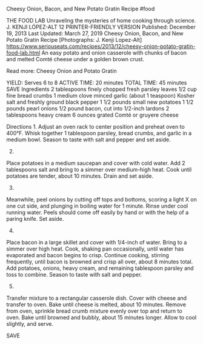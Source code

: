 Cheesy Onion, Bacon, and New Potato Gratin Recipe
#food 

THE FOOD LAB Unraveling the mysteries of home cooking through science.
J. KENJI LÓPEZ-ALT
12     PRINTER-FRIENDLY VERSION
Published: December 19, 2013 Last Updated: March 27, 2019
Cheesy Onion, Bacon, and New Potato Gratin Recipe
[Photographs: J. Kenji Lopez-Alt]
https://www.seriouseats.com/recipes/2013/12/cheesy-onion-potato-gratin-food-lab.html
An easy potato and onion casserole with chunks of bacon and melted Comté cheese under a golden brown crust.

Read more: Cheesy Onion and Potato Gratin

YIELD:
Serves 6 to 8
ACTIVE TIME:
20 minutes
TOTAL TIME:
45 minutes
 SAVE
Ingredients
2 tablespoons finely chopped fresh parsley leaves
1/2 cup fine bread crumbs
1 medium clove minced garlic (about 1 teaspoon)
Kosher salt and freshly ground black pepper
1 1/2 pounds small new potatoes
1 1/2 pounds pearl onions
1/2 pound bacon, cut into 1/2-inch lardons
2 tablespoons heavy cream
6 ounces grated Comté or gruyere cheese

Directions
1.
Adjust an oven rack to center position and preheat oven to 400°F. Whisk together 1 tablespoon parsley, bread crumbs, and garlic in a medium bowl. Season to taste with salt and pepper and set aside.

2.
Place potatoes in a medium saucepan and cover with cold water. Add 2 tablespoons salt and bring to a simmer over medium-high heat. Cook until potatoes are tender, about 10 minutes. Drain and set aside.

3.
Meanwhile, peel onions by cutting off tops and bottoms, scoring a light X on one cut side, and plunging in boiling water for 1 minute. Rinse under cool running water. Peels should come off easily by hand or with the help of a paring knife. Set aside.

4.
Place bacon in a large skillet and cover with 1/4-inch of water. Bring to a simmer over high heat. Cook, shaking pan occasionally, until water has evaporated and bacon begins to crisp. Continue cooking, stirring frequently, until bacon is browned and crisp all over, about 8 minutes total. Add potatoes, onions, heavy cream, and remaining tablespoon parsley and toss to combine. Season to taste with salt and pepper.

5.
Transfer mixture to a rectangular casserole dish. Cover with cheese and transfer to oven. Bake until cheese is melted, about 10 minutes. Remove from oven, sprinkle bread crumb mixture evenly over top and return to oven. Bake until browned and bubbly, about 15 minutes longer. Allow to cool slightly, and serve.

 SAVE